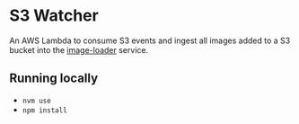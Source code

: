 # S3 Watcher

An AWS Lambda to consume S3 events and ingest all images added to a
S3 bucket into the [image-loader](../image-loader) service.

## Running locally

- `nvm use`
- `npm install`
